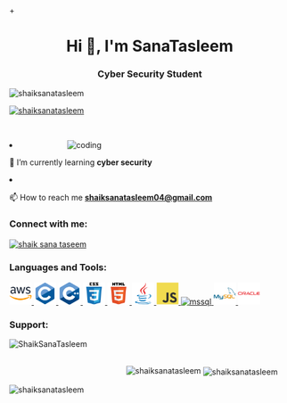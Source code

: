 +<h1 align="center">Hi 👋, I'm SanaTasleem</h1>
<h3 align="center">Cyber Security Student</h3>

<p align="left"> <img src="https://komarev.com/ghpvc/?username=shaiksanatasleem&label=Profile%20views&color=0e75b6&style=flat" alt="shaiksanatasleem" /> </p>

<p align="left"> <a href="https://github.com/ryo-ma/github-profile-trophy"><img src="https://github-profile-trophy.vercel.app/?username=shaiksanatasleem" alt="shaiksanatasleem" /></a> </p>

<p align="left"> <a href="https://twitter.com/" target="blank"><img src="https://img.shields.io/twitter/follow/?l
                                                                 ogo=twitter&style=for-the-badge" alt="" /></a> </p>
<img align="right" alt="coding" width="400" src="https://cdnb.artstation.com/p/assets/images/images/028/991/999/original/anna-havrylyukh-.gif?1596125112"

- 🌱 I’m currently learning **cyber security**

- 📫 How to reach me **shaiksanatasleem04@gmail.com**

<h3 align="left">Connect with me:</h3>
<p align="left">
<a href="https://linkedin.com/in/shaik sana taseem" target="blank"><img align="center" src="https://raw.githubusercontent.com/rahuldkjain/github-profile-readme-generator/master/src/images/icons/Social/linked-in-alt.svg" alt="shaik sana taseem" height="30" width="40" /></a>
</p>

<h3 align="left">Languages and Tools:</h3>
<p align="left"> <a href="https://aws.amazon.com" target="_blank" rel="noreferrer"> <img src="https://raw.githubusercontent.com/devicons/devicon/master/icons/amazonwebservices/amazonwebservices-original-wordmark.svg" alt="aws" width="40" height="40"/> </a> <a href="https://www.cprogramming.com/" target="_blank" rel="noreferrer"> <img src="https://raw.githubusercontent.com/devicons/devicon/master/icons/c/c-original.svg" alt="c" width="40" height="40"/> </a> <a href="https://www.w3schools.com/cpp/" target="_blank" rel="noreferrer"> <img src="https://raw.githubusercontent.com/devicons/devicon/master/icons/cplusplus/cplusplus-original.svg" alt="cplusplus" width="40" height="40"/> </a> <a href="https://www.w3schools.com/css/" target="_blank" rel="noreferrer"> <img src="https://raw.githubusercontent.com/devicons/devicon/master/icons/css3/css3-original-wordmark.svg" alt="css3" width="40" height="40"/> </a> <a href="https://www.w3.org/html/" target="_blank" rel="noreferrer"> <img src="https://raw.githubusercontent.com/devicons/devicon/master/icons/html5/html5-original-wordmark.svg" alt="html5" width="40" height="40"/> </a> <a href="https://www.java.com" target="_blank" rel="noreferrer"> <img src="https://raw.githubusercontent.com/devicons/devicon/master/icons/java/java-original.svg" alt="java" width="40" height="40"/> </a> <a href="https://developer.mozilla.org/en-US/docs/Web/JavaScript" target="_blank" rel="noreferrer"> <img src="https://raw.githubusercontent.com/devicons/devicon/master/icons/javascript/javascript-original.svg" alt="javascript" width="40" height="40"/> </a> <a href="https://www.microsoft.com/en-us/sql-server" target="_blank" rel="noreferrer"> <img src="https://www.svgrepo.com/show/303229/microsoft-sql-server-logo.svg" alt="mssql" width="40" height="40"/> </a> <a href="https://www.mysql.com/" target="_blank" rel="noreferrer"> <img src="https://raw.githubusercontent.com/devicons/devicon/master/icons/mysql/mysql-original-wordmark.svg" alt="mysql" width="40" height="40"/> </a> <a href="https://www.oracle.com/" target="_blank" rel="noreferrer"> <img src="https://raw.githubusercontent.com/devicons/devicon/master/icons/oracle/oracle-original.svg" alt="oracle" width="40" height="40"/> </a> </p>

<h3 align="left">Support:</h3>
<p><a href="https://www.buymeacoffee.com/ShaikSanaTasleem"> <img align="left" src="https://cdn.buymeacoffee.com/buttons/v2/default-yellow.png" height="50" width="210" alt="ShaikSanaTasleem" /></a></p><br><br>

<p><img align="left" src="https://github-readme-stats.vercel.app/api/top-langs?username=shaiksanatasleem&show_icons=true&locale=en&layout=compact" alt="shaiksanatasleem" /></p>

<p>&nbsp;<img align="center" src="https://github-readme-stats.vercel.app/api?username=shaiksanatasleem&show_icons=true&locale=en" alt="shaiksanatasleem" /></p>

<p><img align="center" src="https://github-readme-streak-stats.herokuapp.com/?user=shaiksanatasleem&" alt="shaiksanatasleem" /></p>
